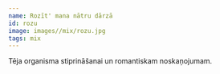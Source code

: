 ```yaml
---
name: Rozīt' mana nātru dārzā
id: rozu
image: images//mix/rozu.jpg
tags: mix
---
```

Tēja organisma stiprināšanai un romantiskam noskaņojumam.